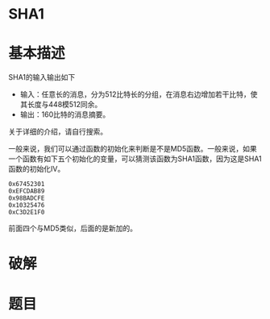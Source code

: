 # SHA1

# 基本描述

SHA1的输入输出如下

- 输入：任意长的消息，分为512比特长的分组，在消息右边增加若干比特，使其长度与448模512同余。
- 输出：160比特的消息摘要。

关于详细的介绍，请自行搜索。

一般来说，我们可以通过函数的初始化来判断是不是MD5函数。一般来说，如果一个函数有如下五个初始化的变量，可以猜测该函数为SHA1函数，因为这是SHA1函数的初始化IV。

```
0x67452301
0xEFCDAB89
0x98BADCFE
0x10325476
0xC3D2E1F0
```

前面四个与MD5类似，后面的是新加的。

# 破解



# 题目



